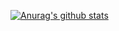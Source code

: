 [![Anurag's github stats](https://github-readme-stats.vercel.app/api?username=yulongq&show_icons=true&theme=cobalt)](https://github.com/anuraghazra/github-readme-stats)
